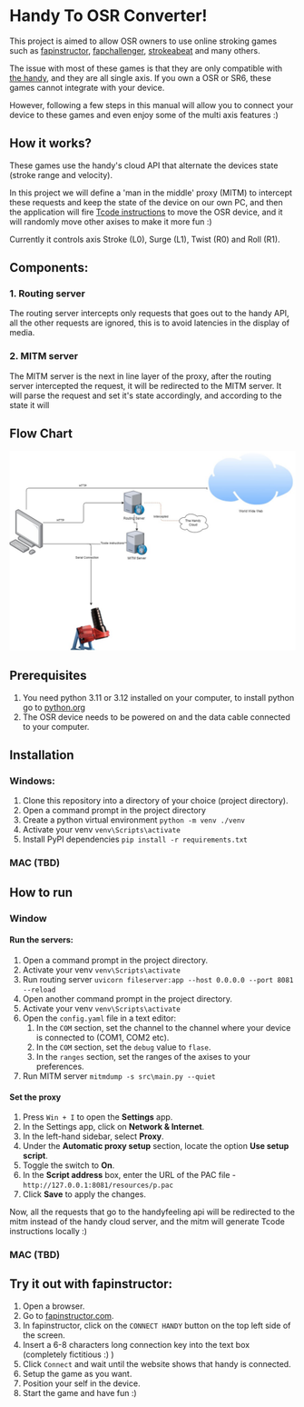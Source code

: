 # Handy To OSR Converter!

This project is aimed to allow OSR owners to use online stroking games such as [fapinstructor](https://fapinstructor.com/), [fapchallenger](https://www.fapchallenger.com/), [strokeabeat](https://www.strokeabeat.com/) and many others.

The issue with most of these games is that they are only compatible with [the handy](https://www.thehandy.com/), and they are all single axis.
If you own a OSR or SR6, these games cannot integrate with your device.

However, following a few steps in this manual will allow you to connect your device to these games and even enjoy some of the multi axis features :)

## How it works?

These games use the handy's cloud API that alternate the devices state (stroke range and velocity).

In this project we will define a 'man in the middle' proxy (MITM) to intercept these requests and keep the state of the device on our own PC, and then the application will fire [Tcode instructions](https://docs.buttplug.io/docs/stpihkal/protocols/tcode/) to move the OSR device, and it will randomly move other axises to make it more fun :)

Currently it controls axis Stroke (L0), Surge (L1), Twist (R0) and Roll (R1).

## Components:

### 1. Routing server

The routing server intercepts only requests that goes out to the handy API, all the other requests are ignored, this is to avoid latencies in the display of media.

### 2. MITM server

The MITM server is the next in line layer of the proxy, after the routing server intercepted the request, it will be redirected to the MITM server.
It will parse the request and set it's state accordingly, and according to the state it will 

## Flow Chart

![alt text](docs/images/flow_chart.jpg)


## Prerequisites

1. You need python 3.11 or 3.12 installed on your computer, to install python go to [python.org](https://www.python.org/.)
2. The OSR device needs to be powered on and the data cable connected to your computer.



## Installation

### Windows:

1. Clone this repository into a directory of your choice (project directory).
2. Open a command prompt in the project directory
3. Create a python virtual environment `python -m venv ./venv`
4. Activate your venv `venv\Scripts\activate`
5. Install PyPI dependencies `pip install -r requirements.txt`

### MAC (TBD)

## How to run

### Window

#### Run the servers:
1. Open a command prompt in the project directory.
2. Activate your venv `venv\Scripts\activate`
3. Run routing server `uvicorn fileserver:app --host 0.0.0.0 --port 8081 --reload`
4. Open another command prompt in the project directory.
5. Activate your venv `venv\Scripts\activate`
6. Open the `config.yaml` file in a text editor:
   1. In the `COM` section, set the channel to the channel where your device is connected to (COM1, COM2 etc).
   2. In the `COM` section, set the `debug` value to `flase`.
   3. In the `ranges` section, set the ranges of the axises to your preferences.
7. Run MITM server `mitmdump -s src\main.py --quiet`

#### Set the proxy

1. Press `Win + I` to open the **Settings** app.
2. In the Settings app, click on **Network & Internet**.
3. In the left-hand sidebar, select **Proxy**.
4. Under the **Automatic proxy setup** section, locate the option **Use setup script**.
5. Toggle the switch to **On**.
6. In the **Script address** box, enter the URL of the PAC file - `http://127.0.0.1:8081/resources/p.pac`
7. Click **Save** to apply the changes.


Now, all the requests that go to the handyfeeling api will be redirected to the mitm instead of the handy cloud server, and the mitm will generate Tcode instructions locally :)

### MAC (TBD)

## Try it out with fapinstructor:

1. Open a browser.
2. Go to [fapinstructor.com](https://fapinstructor.com).
3. In fapinstructor, click on the `CONNECT HANDY` button on the top left side of the screen.
4. Insert a 6-8 characters long connection key into the text box (completely fictitious :) )
5. Click `Connect` and wait until the website shows that handy is connected.
6. Setup the game as you want.
7. Position your self in the device.
8. Start the game and have fun :)
